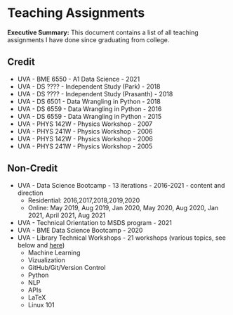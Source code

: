 # Teaching Assignments
**Executive Summary:** This document contains a list of all teaching assignments I have done since graduating from college.

## Credit
* UVA - BME 6550 - A1 Data Science - 2021
* UVA - DS ???? - Independent Study (Park) - 2018
* UVA - DS ???? - Independent Study (Prasanth) - 2018
* UVA - DS 6501 - Data Wrangling in Python - 2018
* UVA - DS 6559 - Data Wrangling in Python - 2016
* UVA - DS 6559 - Data Wrangling in Python - 2015
* UVA - PHYS 142W - Physics Workshop - 2007
* UVA - PHYS 241W - Physics Workshop - 2006
* UVA - PHYS 142W - Physics Workshop - 2006
* UVA - PHYS 241W - Physics Workshop - 2005

## Non-Credit

* UVA - Data Science Bootcamp - 13 iterations - 2016-2021 - content and direction
    * Residential: 2016,2017,2018,2019,2020
    * Online: May 2019, Aug 2019, Jan 2020, May 2020, Aug 2020, Jan 2021, April 2021, Aug 2021
* UVA - Technical Orientation to MSDS program - 2021
* UVA - BME Data Science Bootcamp - 2020
* UVA - Library Technical Workshops - 21 workshops (various topics, see below and [here](https://data.library.virginia.edu/training/past-workshops/))
  * Machine Learning
  * Vizualization
  * GitHub/Git/Version Control
  * Python
  * NLP
  * APIs
  * LaTeX
  * Linux 101
